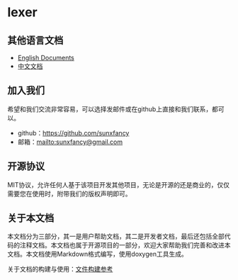 lexer
==================

## 其他语言文档

- [English Documents](../index.html)
- [中文文档](#)

## 加入我们

希望和我们交流非常容易，可以选择发邮件或在github上直接和我们联系，都可以。

- github：<https://github.com/sunxfancy>
- 邮箱：<mailto:sunxfancy@gmail.com>

## 开源协议

MIT协议，允许任何人基于该项目开发其他项目，无论是开源的还是商业的，仅仅需要您在使用时，附带我们的版权声明即可。

## 关于本文档

本文档分为三部分，其一是用户帮助文档，其二是开发者文档，最后还包括全部代码的注释文档。本文档也属于开源项目的一部分，欢迎大家帮助我们完善和改进本文档。本文档使用Markdown格式编写，使用doxygen工具生成。

关于文档的构建与使用：[文件构建参考](md-doc.html)
